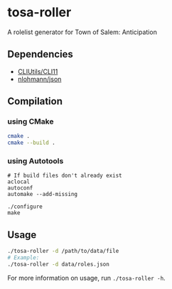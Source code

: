 # tosa-roller

A rolelist generator for Town of Salem: Anticipation

## Dependencies

- [CLIUtils/CLI11](https://github.com/CLIUtils/CLI11)
- [nlohmann/json](https://github.com/nlohmann/json)

## Compilation

### using CMake

```bash
cmake .
cmake --build .
```

### using Autotools

```
# If build files don't already exist
aclocal
autoconf
automake --add-missing

./configure
make
```

## Usage

```bash
./tosa-roller -d /path/to/data/file
# Example:
./tosa-roller -d data/roles.json
```

For more information on usage, run `./tosa-roller -h`.

